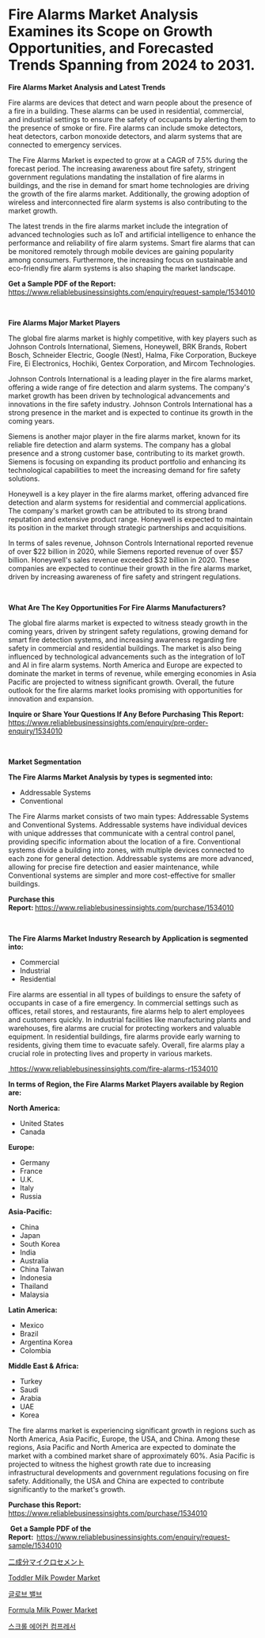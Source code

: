 <p><h1>Fire Alarms Market Analysis Examines its Scope on Growth Opportunities, and Forecasted Trends Spanning from 2024 to 2031.</h1></p><p><strong>Fire Alarms Market Analysis and Latest Trends</strong></p>
<p><p>Fire alarms are devices that detect and warn people about the presence of a fire in a building. These alarms can be used in residential, commercial, and industrial settings to ensure the safety of occupants by alerting them to the presence of smoke or fire. Fire alarms can include smoke detectors, heat detectors, carbon monoxide detectors, and alarm systems that are connected to emergency services.</p><p>The Fire Alarms Market is expected to grow at a CAGR of 7.5% during the forecast period. The increasing awareness about fire safety, stringent government regulations mandating the installation of fire alarms in buildings, and the rise in demand for smart home technologies are driving the growth of the fire alarms market. Additionally, the growing adoption of wireless and interconnected fire alarm systems is also contributing to the market growth.</p><p>The latest trends in the fire alarms market include the integration of advanced technologies such as IoT and artificial intelligence to enhance the performance and reliability of fire alarm systems. Smart fire alarms that can be monitored remotely through mobile devices are gaining popularity among consumers. Furthermore, the increasing focus on sustainable and eco-friendly fire alarm systems is also shaping the market landscape.</p></p>
<p><strong>Get a Sample PDF of the Report:&nbsp;</strong> <a href="https://www.reliablebusinessinsights.com/enquiry/request-sample/1534010">https://www.reliablebusinessinsights.com/enquiry/request-sample/1534010</a></p>
<p>&nbsp;</p>
<p><strong>Fire Alarms Major Market Players</strong></p>
<p><p>The global fire alarms market is highly competitive, with key players such as Johnson Controls International, Siemens, Honeywell, BRK Brands, Robert Bosch, Schneider Electric, Google (Nest), Halma, Fike Corporation, Buckeye Fire, Ei Electronics, Hochiki, Gentex Corporation, and Mircom Technologies.</p><p>Johnson Controls International is a leading player in the fire alarms market, offering a wide range of fire detection and alarm systems. The company's market growth has been driven by technological advancements and innovations in the fire safety industry. Johnson Controls International has a strong presence in the market and is expected to continue its growth in the coming years.</p><p>Siemens is another major player in the fire alarms market, known for its reliable fire detection and alarm systems. The company has a global presence and a strong customer base, contributing to its market growth. Siemens is focusing on expanding its product portfolio and enhancing its technological capabilities to meet the increasing demand for fire safety solutions.</p><p>Honeywell is a key player in the fire alarms market, offering advanced fire detection and alarm systems for residential and commercial applications. The company's market growth can be attributed to its strong brand reputation and extensive product range. Honeywell is expected to maintain its position in the market through strategic partnerships and acquisitions.</p><p>In terms of sales revenue, Johnson Controls International reported revenue of over $22 billion in 2020, while Siemens reported revenue of over $57 billion. Honeywell's sales revenue exceeded $32 billion in 2020. These companies are expected to continue their growth in the fire alarms market, driven by increasing awareness of fire safety and stringent regulations.</p></p>
<p>&nbsp;</p>
<p><strong>What Are The Key Opportunities For Fire Alarms Manufacturers?</strong></p>
<p><p>The global fire alarms market is expected to witness steady growth in the coming years, driven by stringent safety regulations, growing demand for smart fire detection systems, and increasing awareness regarding fire safety in commercial and residential buildings. The market is also being influenced by technological advancements such as the integration of IoT and AI in fire alarm systems. North America and Europe are expected to dominate the market in terms of revenue, while emerging economies in Asia Pacific are projected to witness significant growth. Overall, the future outlook for the fire alarms market looks promising with opportunities for innovation and expansion.</p></p>
<p><strong>Inquire or Share Your Questions If Any Before Purchasing This Report:</strong> <a href="https://www.reliablebusinessinsights.com/enquiry/pre-order-enquiry/1534010">https://www.reliablebusinessinsights.com/enquiry/pre-order-enquiry/1534010</a></p>
<p>&nbsp;</p>
<p><strong>Market Segmentation</strong></p>
<p><strong>The Fire Alarms Market Analysis by types is segmented into:</strong></p>
<p><ul><li>Addressable Systems</li><li>Conventional</li></ul></p>
<p><p>The Fire Alarms market consists of two main types: Addressable Systems and Conventional Systems. Addressable systems have individual devices with unique addresses that communicate with a central control panel, providing specific information about the location of a fire. Conventional systems divide a building into zones, with multiple devices connected to each zone for general detection. Addressable systems are more advanced, allowing for precise fire detection and easier maintenance, while Conventional systems are simpler and more cost-effective for smaller buildings.</p></p>
<p><strong>Purchase this Report:&nbsp;</strong><a href="https://www.reliablebusinessinsights.com/purchase/1534010">https://www.reliablebusinessinsights.com/purchase/1534010</a></p>
<p>&nbsp;</p>
<p><strong>The Fire Alarms Market Industry Research by Application is segmented into:</strong></p>
<p><ul><li>Commercial</li><li>Industrial</li><li>Residential</li></ul></p>
<p><p>Fire alarms are essential in all types of buildings to ensure the safety of occupants in case of a fire emergency. In commercial settings such as offices, retail stores, and restaurants, fire alarms help to alert employees and customers quickly. In industrial facilities like manufacturing plants and warehouses, fire alarms are crucial for protecting workers and valuable equipment. In residential buildings, fire alarms provide early warning to residents, giving them time to evacuate safely. Overall, fire alarms play a crucial role in protecting lives and property in various markets.</p></p>
<p><a href="https://www.reliablebusinessinsights.com/fire-alarms-r1534010">&nbsp;https://www.reliablebusinessinsights.com/fire-alarms-r1534010</a></p>
<p><strong>In terms of Region, the Fire Alarms Market Players available by Region are:</strong></p>
<p>
    <p> <strong> North America: </strong>
        <ul>
            <li>United States</li>
            <li>Canada</li>
        </ul>
        </p> 
    <p> <strong> Europe: </strong>
        <ul>
            <li>Germany</li>
            <li>France</li>
            <li>U.K.</li>
            <li>Italy</li>
            <li>Russia</li>
        </ul>
        </p> 
    <p> <strong> Asia-Pacific: </strong>
        <ul>
            <li>China</li>
            <li>Japan</li>
            <li>South Korea</li>
            <li>India</li>
            <li>Australia</li>
            <li>China Taiwan</li>
            <li>Indonesia</li>
            <li>Thailand</li>
            <li>Malaysia</li>
        </ul>
        </p> 
    <p> <strong> Latin America: </strong>
        <ul>
            <li>Mexico</li>
            <li>Brazil</li>
            <li>Argentina Korea</li>
            <li>Colombia</li>
        </ul>
        </p> 
    <p> <strong> Middle East & Africa: </strong>
        <ul>
            <li>Turkey</li>
            <li>Saudi</li>
            <li>Arabia</li>
            <li>UAE</li>
            <li>Korea</li>
        </ul>
    </p>
    </p>
<p><p>The fire alarms market is experiencing significant growth in regions such as North America, Asia Pacific, Europe, the USA, and China. Among these regions, Asia Pacific and North America are expected to dominate the market with a combined market share of approximately 60%. Asia Pacific is projected to witness the highest growth rate due to increasing infrastructural developments and government regulations focusing on fire safety. Additionally, the USA and China are expected to contribute significantly to the market's growth.</p></p>
<p><strong>Purchase this Report: </strong><a href="https://www.reliablebusinessinsights.com/purchase/1534010">https://www.reliablebusinessinsights.com/purchase/1534010</a></p>
<p>&nbsp;<strong>Get a Sample PDF of the Report:&nbsp;&nbsp;</strong><a href="https://www.reliablebusinessinsights.com/enquiry/request-sample/1534010">https://www.reliablebusinessinsights.com/enquiry/request-sample/1534010</a></p>
<p><strong></strong></p>
<p><p><a href="https://github.com/mm14022023/Market-Research-Report-List-1/blob/main/6799086154418.md">二成分マイクロセメント</a></p><p><a href="https://github.com/nandosuryapratama/Market-Research-Report-List-1/blob/main/toddler-milk-powder-market.md">Toddler Milk Powder Market</a></p><p><a href="https://medium.com/@dayanarunolfsdottir/%EA%B8%80%EB%A1%9C%EB%B8%8C-%EB%B0%B8%EB%B8%8C-%EC%8B%9C%EC%9E%A5-%EA%B8%80%EB%A1%9C%EB%B2%8C-%EB%B0%8F-%EC%A7%80%EC%97%AD-%EB%B6%84%EC%84%9D-%EC%A7%80%EC%97%AD-%EA%B5%AD%EA%B0%80-%EC%88%98%EC%A4%80-%EB%B6%84%EC%84%9D-%EB%B0%8F-%EA%B2%BD%EC%9F%81-%ED%92%8D%EA%B2%BD%EC%97%90-%EC%B4%88%EC%A0%90%EC%9D%84-%EB%A7%9E%EC%B6%98-c16c709f3f3a">글로브 밸브</a></p><p><a href="https://github.com/rionkhanvai01/Market-Research-Report-List-1/blob/main/formula-milk-power-market.md">Formula Milk Power Market</a></p><p><a href="https://medium.com/@elod.85/2024%EB%85%84%EB%B6%80%ED%84%B0-2031%EB%85%84%EA%B9%8C%EC%A7%80%EC%9D%98-%EC%8A%A4%ED%81%AC%EB%A1%A4-%EC%97%90%EC%96%B4%EC%BB%A8-%EC%95%95%EC%B6%95%EA%B8%B0-%EC%8B%9C%EC%9E%A5-%EC%A0%90%EC%9C%A0%EC%9C%A8-%EB%B0%8F-%EA%B2%BD%EC%9F%81-%ED%92%8D%EA%B2%BD%EC%97%90-%EB%8C%80%ED%95%9C-%ED%86%B5%EC%B0%B0%EB%A0%A5-1b6bc9d959e4">스크롤 에어컨 컴프레서</a></p></p>